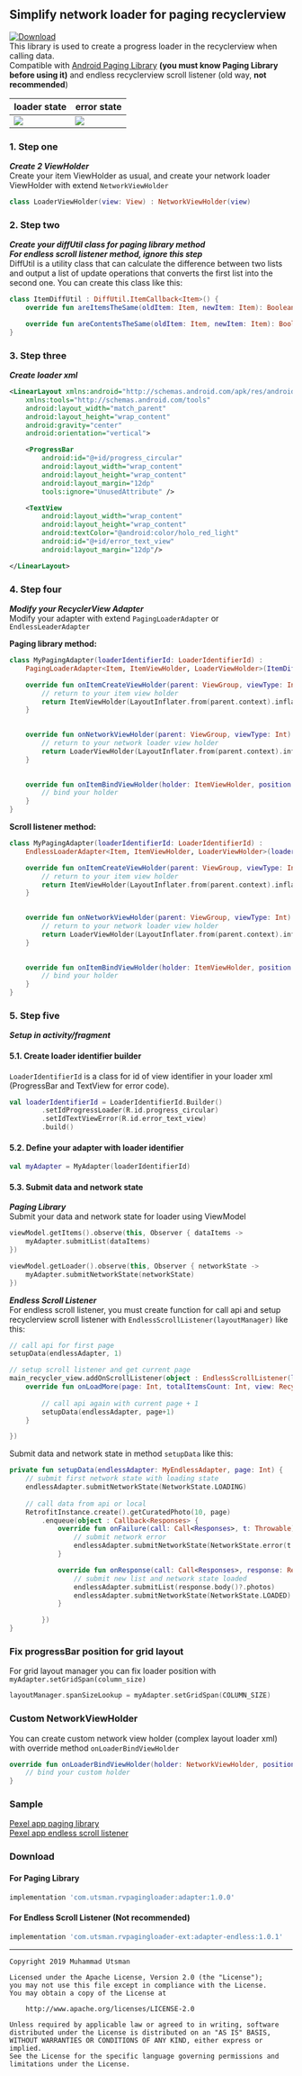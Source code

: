 ## Simplify network loader for paging recyclerview

[ ![Download](https://api.bintray.com/packages/kucingapes/utsman/com.utsman.rvpagingloader/images/download.svg) ](https://bintray.com/kucingapes/utsman/com.utsman.rvpagingloader/_latestVersion) <br>
This library is used to create a progress loader in the recyclerview when calling data.<br>
Compatible with [Android Paging Library](https://developer.android.com/topic/libraries/architecture/paging) **(you must know Paging Library before using it)** and endless recyclerview scroll listener (old way, **not recommended**)

| loader state  | error state |
|---| --- |
|  ![](https://i.ibb.co/h15LBG7/Screen-Shot-2019-08-11-at-1-16-38-AM-1.png) | ![](https://i.ibb.co/9b4wb8S/Screenshot-20190811-011505-1.png)  |

### 1. Step one
***Create 2 ViewHolder*** <br>
Create your item ViewHolder as usual, and create your network loader ViewHolder with extend ```NetworkViewHolder``` <br>
```kotlin
class LoaderViewHolder(view: View) : NetworkViewHolder(view)
```


### 2. Step two
***Create your diffUtil class for paging library method <br> For endless scroll listener method, ignore this step*** <br>
DiffUtil is a utility class that can calculate the difference between two lists and output a list of update operations that converts the first list into the second one. You can create this class like this:
```kotlin
class ItemDiffUtil : DiffUtil.ItemCallback<Item>() {
    override fun areItemsTheSame(oldItem: Item, newItem: Item): Boolean = oldItem.id == newItem.id

    override fun areContentsTheSame(oldItem: Item, newItem: Item): Boolean = oldItem == newItem
}
```

### 3. Step three
***Create loader xml***
```xml
<LinearLayout xmlns:android="http://schemas.android.com/apk/res/android"
    xmlns:tools="http://schemas.android.com/tools"
    android:layout_width="match_parent"
    android:layout_height="wrap_content"
    android:gravity="center"
    android:orientation="vertical">

    <ProgressBar
        android:id="@+id/progress_circular"
        android:layout_width="wrap_content"
        android:layout_height="wrap_content"
        android:layout_margin="12dp"
        tools:ignore="UnusedAttribute" />

    <TextView
        android:layout_width="wrap_content"
        android:layout_height="wrap_content"
        android:textColor="@android:color/holo_red_light"
        android:id="@+id/error_text_view"
        android:layout_margin="12dp"/>

</LinearLayout>
```

### 4. Step four
***Modify your RecyclerView Adapter*** <br>
Modify your adapter with extend ```PagingLoaderAdapter``` or ```EndlessLeaderAdapter```<br>

**Paging library method:**
```kotlin
class MyPagingAdapter(loaderIdentifierId: LoaderIdentifierId) :
    PagingLoaderAdapter<Item, ItemViewHolder, LoaderViewHolder>(ItemDiffUtil(), loaderIdentifierId) {

    override fun onItemCreateViewHolder(parent: ViewGroup, viewType: Int): ItemViewHolder {
        // return to your item view holder
        return ItemViewHolder(LayoutInflater.from(parent.context).inflate(R.layout.item_view, parent, false))
    }
    

    override fun onNetworkViewHolder(parent: ViewGroup, viewType: Int): LoaderViewHolder {
        // return to your network loader view holder
        return LoaderViewHolder(LayoutInflater.from(parent.context).inflate(R.layout.item_loader, parent, false))
    }
        

    override fun onItemBindViewHolder(holder: ItemViewHolder, position: Int) {
        // bind your holder
    }
}
```


**Scroll listener method:**
```kotlin
class MyPagingAdapter(loaderIdentifierId: LoaderIdentifierId) :
    EndlessLoaderAdapter<Item, ItemViewHolder, LoaderViewHolder>(loaderIdentifierId) {

    override fun onItemCreateViewHolder(parent: ViewGroup, viewType: Int): ItemViewHolder {
        // return to your item view holder
        return ItemViewHolder(LayoutInflater.from(parent.context).inflate(R.layout.item_view, parent, false))
    }
    

    override fun onNetworkViewHolder(parent: ViewGroup, viewType: Int): LoaderViewHolder {
        // return to your network loader view holder
        return LoaderViewHolder(LayoutInflater.from(parent.context).inflate(R.layout.item_loader, parent, false))
    }
        

    override fun onItemBindViewHolder(holder: ItemViewHolder, position: Int) {
        // bind your holder
    }
}
```

### 5. Step five
***Setup in activity/fragment*** <br>
#### 5.1. Create loader identifier builder
```LoaderIdentifierId``` is a class for id of view identifier in your loader xml (ProgressBar and TextView for error code).
```kotlin
val loaderIdentifierId = LoaderIdentifierId.Builder()
        .setIdProgressLoader(R.id.progress_circular)
        .setIdTextViewError(R.id.error_text_view)
        .build()
```
#### 5.2. Define your adapter with loader identifier
```kotlin
val myAdapter = MyAdapter(loaderIdentifierId)
```

#### 5.3. Submit data and network state

***Paging Library*** <br>
Submit your data and network state for loader using ViewModel
```kotlin
viewModel.getItems().observe(this, Observer { dataItems ->
    myAdapter.submitList(dataItems)
})

viewModel.getLoader().observe(this, Observer { networkState ->
    myAdapter.submitNetworkState(networkState)
})
```

***Endless Scroll Listener*** <br>
For endless scroll listener, you must create function for call api and setup recyclerview scroll listener with ```EndlessScrollListener(layoutManager)``` like this:
```kotlin
// call api for first page
setupData(endlessAdapter, 1)

// setup scroll listener and get current page
main_recycler_view.addOnScrollListener(object : EndlessScrollListener(layoutManager) {
    override fun onLoadMore(page: Int, totalItemsCount: Int, view: RecyclerView) {
    
        // call api again with current page + 1
        setupData(endlessAdapter, page+1)
    }

})
```

Submit data and network state in method ```setupData``` like this:
```kotlin
private fun setupData(endlessAdapter: MyEndlessAdapter, page: Int) {
    // submit first network state with loading state
    endlessAdapter.submitNetworkState(NetworkState.LOADING)
    
    // call data from api or local
    RetrofitInstance.create().getCuratedPhoto(10, page)
        .enqueue(object : Callback<Responses> {
            override fun onFailure(call: Call<Responses>, t: Throwable) {
                // submit network error
                endlessAdapter.submitNetworkState(NetworkState.error(t.localizedMessage))
            }

            override fun onResponse(call: Call<Responses>, response: Response<Responses>) {
                // submit new list and network state loaded
                endlessAdapter.submitList(response.body()?.photos)
                endlessAdapter.submitNetworkState(NetworkState.LOADED)
            }

        })
}
```

### Fix progressBar position for grid layout
For grid layout manager you can fix loader position with
```myAdapter.setGridSpan(column_size)```
```kotlin
layoutManager.spanSizeLookup = myAdapter.setGridSpan(COLUMN_SIZE)
```

### Custom NetworkViewHolder
You can create custom network view holder (complex layout loader xml) with override method ```onLoaderBindViewHolder```
```kotlin
override fun onLoaderBindViewHolder(holder: NetworkViewHolder, position: Int, loaderIdentifierRes: LoaderIdentifierId) {
    // bind your custom holder
}
```

### Sample
[Pexel app paging library](https://github.com/utsmannn/RecyclerView-Paging-Loader/tree/master/app/src/main/java/com/utsman/rvpagingloader) <br>
[Pexel app endless scroll listener](https://github.com/utsmannn/RecyclerView-Paging-Loader/tree/master/app_endless/src/main/java/com/utsman/rvpagingloader)

### Download
#### For Paging Library
```gradle
implementation 'com.utsman.rvpagingloader:adapter:1.0.0'
```

#### For Endless Scroll Listener (Not recommended)
```gradle
implementation 'com.utsman.rvpagingloader-ext:adapter-endless:1.0.1'
```


---
```
Copyright 2019 Muhammad Utsman

Licensed under the Apache License, Version 2.0 (the "License");
you may not use this file except in compliance with the License.
You may obtain a copy of the License at

    http://www.apache.org/licenses/LICENSE-2.0

Unless required by applicable law or agreed to in writing, software
distributed under the License is distributed on an "AS IS" BASIS,
WITHOUT WARRANTIES OR CONDITIONS OF ANY KIND, either express or implied.
See the License for the specific language governing permissions and
limitations under the License.
```

